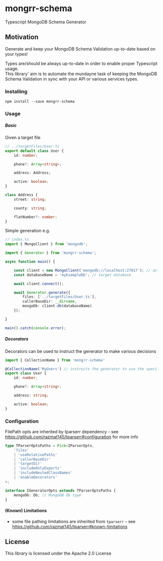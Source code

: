 # mongrr-schema

Typescript MongoDB Schema Generator

## Motivation

Generate and keep your MongoDB Schema Validation up-to-date based on your types!        

Types are/should be always up-to-date in order to enable proper Typescript usage.      
This library' aim is to automate the mundayne task of keeping the MongoDB Schema Validation in sync with your API or various services types. 

### Installing

```
npm install --save mongrr-schema
```

### Usage

##### Basic
Given a target file
```typescript
// ../targetFiles/User.ts
export default class User {
    id: number;

    phone?: Array<string>;

    address: Address;

    active: boolean;
}

class Address {
    street: string;

    county: string;

    flatNumber?: number;
}
```

Simple generation e.g.
```typescript
// index.ts
import { MongoClient } from 'mongodb';

import { Generator } from 'mongrr-schema';

async function main() {

    const client = new MongoClient('mongodb://localhost:27017'); // actual mongodb connString
    const databaseName = 'myExampleDb'; // target database

    await client.connect();

    await Generator.generate({
        files: ['../targetFiles/User.ts'],
        callerBaseDir: __dirname,
        mongoDb: client.db(databaseName)
    });

}

main().catch(console.error);
```
##### Decorators
Decorators can be used to instruct the generator to make various decisions
```typescript
import { CollectionName } from 'mongrr-schema'

@CollectionName('MyUsers') // instructs the generator to use the specified collection name
export class User {
    id: number;

    phone?: Array<string>;

    address: string;

    active: boolean;
}
```

### Configuration
FilePath opts are inherited by tparserr dependency - see https://github.com/razmat145/tparserr#configuration for more info 
```typescript
type TParserOptsPaths = Pick<IParserOpts,
    'files'
    | 'useRelativePaths'
    | 'callerBaseDir'
    | 'targetDir'
    | 'includeOnlyExports'
    | 'includeNestedClassNames'
    | 'enableDecorators'
>;

interface IGeneratorOpts extends TParserOptsPaths {
    mongoDb: Db; // MongoDB Db type
}
```
#### (Known) Limitations
- some file pathing limitations are inherited from `tparserr` - see https://github.com/razmat145/tparserr#known-limitations

## License
This library is licensed under the Apache 2.0 License
